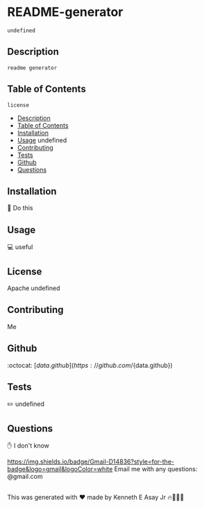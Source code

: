 
  
  # README-generator
    undefined

  ## Description
    readme generator
  ## Table of Contents
    license
  - [Description](#description)
  - [Table of Contents](#table-of-contents)
  - [Installation](#installation)
  - [Usage](#usage)
  undefined
  - [Contributing](#contributing)
  - [Tests](#tests)
  - [Github](#github)
  - [Questions](#questions)

## Installation
💾 Do this

## Usage
💻 useful

## License
Apache
undefined

## Contributing
Me

## Github
:octocat: [${data.github}](https://github.com/${data.github})

## Tests
✏️ undefined

## Questions
✋ I don't know

https://img.shields.io/badge/Gmail-D14836?style=for-the-badge&logo=gmail&logoColor=white Email me with any questions: @gmail.com<br /><br />

This was generated with ❤️ made by Kenneth E Asay Jr 🔥🌌🌳🦝
